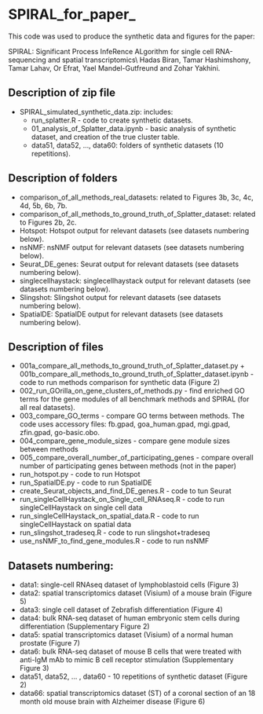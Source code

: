 # SPIRAL_for_paper_
 This code was used to produce the synthetic data and figures for the paper:
 
 SPIRAL: Significant Process InfeRence ALgorithm for single cell RNA-sequencing and spatial transcriptomics\ Hadas Biran, Tamar Hashimshony, Tamar Lahav, Or Efrat, Yael Mandel-Gutfreund and Zohar Yakhini.

## Description of zip file
 - SPIRAL_simulated_synthetic_data.zip: includes:
   * run_splatter.R - code to create synthetic datasets.
   * 01_analysis_of_Splatter_data.ipynb - basic analysis of synthetic dataset, and creation of the true cluster table.
   * data51, data52, ..., data60: folders of synthetic datasets (10 repetitions).

## Description of folders
 - comparison_of_all_methods_real_datasets: related to Figures 3b, 3c, 4c, 4d, 5b, 6b, 7b.
 - comparison_of_all_methods_to_ground_truth_of_Splatter_dataset: related to Figures 2b, 2c.
 - Hotspot: Hotspot output for relevant datasets (see datasets numbering below).
 - nsNMF: nsNMF output for relevant datasets (see datasets numbering below).
 - Seurat_DE_genes: Seurat output for relevant datasets (see datasets numbering below).
 - singlecellhaystack: singlecellhaystack output for relevant datasets (see datasets numbering below).
 - Slingshot: Slingshot output for relevant datasets (see datasets numbering below).
 - SpatialDE: SpatialDE output for relevant datasets (see datasets numbering below).

## Description of files
- 001a_compare_all_methods_to_ground_truth_of_Splatter_dataset.py + 001b_compare_all_methods_to_ground_truth_of_Splatter_dataset.ipynb - code to run methods comparison for synthetic data (Figure 2)
- 002_run_GOrilla_on_gene_clusters_of_methods.py - find enriched GO terms for the gene modules of all benchmark methods and SPIRAL (for all real datasets).
- 003_compare_GO_terms - compare GO terms between methods. The code uses accessory files: fb.gpad, goa_human.gpad, mgi.gpad, zfin.gpad, go-basic.obo.
- 004_compare_gene_module_sizes - compare gene module sizes between methods
- 005_compare_overall_number_of_participating_genes - compare overall number of participating genes between methods (not in the paper)
- run_hotspot.py - code to run Hotspot
- run_SpatialDE.py - code to run SpatialDE
- create_Seurat_objects_and_find_DE_genes.R - code to tun Seurat
- run_singleCellHaystack_on_Single_cell_RNAseq.R - code to run singleCellHaystack on single cell data
- run_singleCellHaystack_on_spatial_data.R - code to run singleCellHaystack on spatial data
- run_slingshot_tradeseq.R - code to run slingshot+tradeseq
- use_nsNMF_to_find_gene_modules.R - code to run nsNMF

## Datasets numbering:
- data1: single-cell RNAseq dataset of lymphoblastoid cells (Figure 3)
- data2: spatial transcriptomics dataset (Visium) of a mouse brain (Figure 5)
- data3: single cell dataset of Zebrafish differentiation (Figure 4)
- data4: bulk RNA-seq dataset of human embryonic stem cells during differentiation (Supplementary Figure 2)
- data5: spatial transcriptomics dataset (Visium) of a normal human prostate (Figure 7)
- data6: bulk RNA-seq dataset of mouse B cells that were treated with anti-IgM mAb to mimic B cell receptor stimulation (Supplementary Figure 3)
- data51, data52, ... , data60 - 10 repetitions of synthetic dataset (Figure 2)
- data66: spatial transcriptomics dataset (ST) of a coronal section of an 18 month old mouse brain with Alzheimer disease (Figure 6)   
 
